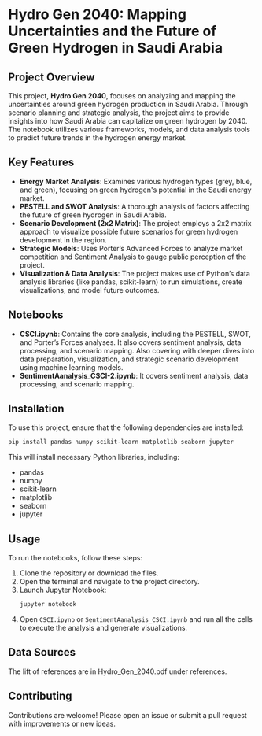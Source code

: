 # Hydro Gen 2040: Mapping Uncertainties and the Future of Green Hydrogen in Saudi Arabia

## Project Overview

This project, **Hydro Gen 2040**, focuses on analyzing and mapping the uncertainties around green hydrogen production in Saudi Arabia. Through scenario planning and strategic analysis, the project aims to provide insights into how Saudi Arabia can capitalize on green hydrogen by 2040. The notebook utilizes various frameworks, models, and data analysis tools to predict future trends in the hydrogen energy market.

## Key Features

- **Energy Market Analysis**: Examines various hydrogen types (grey, blue, and green), focusing on green hydrogen's potential in the Saudi energy market.
- **PESTELL and SWOT Analysis**: A thorough analysis of factors affecting the future of green hydrogen in Saudi Arabia.
- **Scenario Development (2x2 Matrix)**: The project employs a 2x2 matrix approach to visualize possible future scenarios for green hydrogen development in the region.
- **Strategic Models**: Uses Porter’s Advanced Forces to analyze market competition and Sentiment Analysis to gauge public perception of the project.
- **Visualization & Data Analysis**: The project makes use of Python’s data analysis libraries (like pandas, scikit-learn) to run simulations, create visualizations, and model future outcomes.

## Notebooks

- **CSCI.ipynb**: Contains the core analysis, including the PESTELL, SWOT, and Porter’s Forces analyses. It also covers sentiment analysis, data processing, and scenario mapping. Also covering with deeper dives into data preparation, visualization, and strategic scenario development using machine learning models.
- **SentimentAanalysis_CSCI-2.ipynb**: It covers sentiment analysis, data processing, and scenario mapping.

## Installation

To use this project, ensure that the following dependencies are installed:

```bash
pip install pandas numpy scikit-learn matplotlib seaborn jupyter
```

This will install necessary Python libraries, including:
- pandas
- numpy
- scikit-learn
- matplotlib
- seaborn
- jupyter

## Usage

To run the notebooks, follow these steps:

1. Clone the repository or download the files.
2. Open the terminal and navigate to the project directory.
3. Launch Jupyter Notebook:
   ```bash
   jupyter notebook
   ```
4. Open `CSCI.ipynb` or `SentimentAanalysis_CSCI.ipynb` and run all the cells to execute the analysis and generate visualizations.

## Data Sources
The lift of references are in Hydro_Gen_2040.pdf under references.

## Contributing

Contributions are welcome! Please open an issue or submit a pull request with improvements or new ideas.
